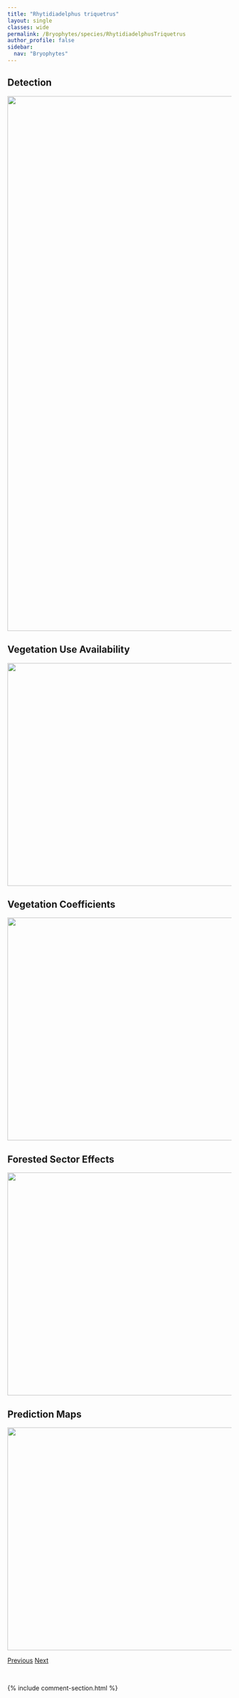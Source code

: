 ```yaml
---
title: "Rhytidiadelphus triquetrus"
layout: single
classes: wide
permalink: /Bryophytes/species/RhytidiadelphusTriquetrus
author_profile: false
sidebar:
  nav: "Bryophytes"
---
```


<h2>Detection</h2>

<a href="https://drive.google.com/uc?export=view&id=1_OyXRlLTyUdXQAXTWW1nhvmsdG4Oy-xp">
<img src="https://drive.google.com/uc?export=view&id=1_OyXRlLTyUdXQAXTWW1nhvmsdG4Oy-xp" height = "1200" width = "800">
</a>


<h2>Vegetation Use Availability</h2>

<a href="https://drive.google.com/uc?export=view&id=15_6urpc_WRa6uDp62gTNvdFiH5MS9Paa">
<img src="https://drive.google.com/uc?export=view&id=15_6urpc_WRa6uDp62gTNvdFiH5MS9Paa" height = "500" width = "1000">
</a>


<h2>Vegetation Coefficients</h2>

<a href="https://drive.google.com/uc?export=view&id=16T5Xb7wVAo51bq8pw4LOSe0qabbZdFpb">
<img src="https://drive.google.com/uc?export=view&id=16T5Xb7wVAo51bq8pw4LOSe0qabbZdFpb" height = "500" width = "1000">
</a>


<h2>Forested Sector Effects</h2>

<a href="https://drive.google.com/uc?export=view&id=1ATV9forG-XeaR2u9taoCSqjE3_ZtJPEw">
<img src="https://drive.google.com/uc?export=view&id=1ATV9forG-XeaR2u9taoCSqjE3_ZtJPEw" height = "500" width = "1000">
</a>


<h2>Prediction Maps</h2>

<a href="https://drive.google.com/uc?export=view&id=1pGLEIyo5VUA-r7SHv2bwpwUbUUZ8-TXt">
<img src="https://drive.google.com/uc?export=view&id=1pGLEIyo5VUA-r7SHv2bwpwUbUUZ8-TXt" height = "500" width = "1000">
</a>


<a href="/DevelopmentWebsite/Bryophytes/species/RhodobryumOntariense" class="pagination--pager" title="Rhodobryum ontariense">Previous</a> <a href="/DevelopmentWebsite/Bryophytes/species/RhytidiumRugosum" class="pagination--pager" title="Rhytidium rugosum">Next</a>

<p>&nbsp;</p>

{% include comment-section.html %}
